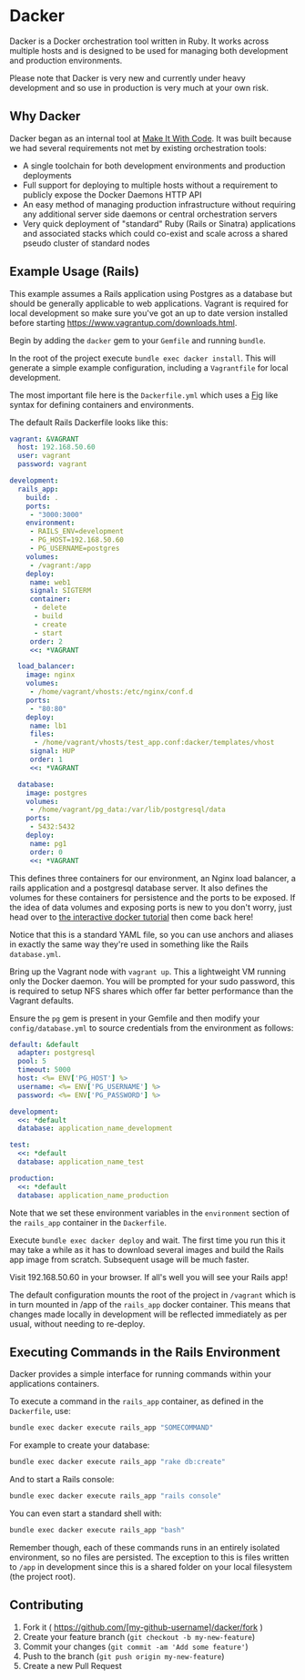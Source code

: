 # Dacker

Dacker is a Docker orchestration tool written in Ruby. It works across multiple hosts and is designed to be used for managing both development and production environments.

Please note that Dacker is very new and currently under heavy development and so use in production is very much at your own risk.

## Why Dacker

Dacker began as an internal tool at [Make It With Code](http://www.makeitwithcode.com). It was built because we had several requirements not met by existing orchestration tools:

* A single toolchain for both development environments and production deployments
* Full support for deploying to multiple hosts without a requirement to publicly expose the Docker Daemons HTTP API
* An easy method of managing production infrastructure without requiring any additional server side daemons or central orchestration servers
* Very quick deployment of "standard" Ruby (Rails or Sinatra) applications and associated stacks which could co-exist and scale across a shared pseudo cluster of standard nodes

## Example Usage (Rails)

This example assumes a Rails application using Postgres as a database but should be generally applicable to web applications. Vagrant is required for local development so make sure you've got an up to date version installed before starting <https://www.vagrantup.com/downloads.html>.

Begin by adding the `dacker` gem to your `Gemfile` and running `bundle`.

In the root of the project execute `bundle exec dacker install`. This will generate a simple example configuration, including a `Vagrantfile` for local development.

The most important file here is the `Dackerfile.yml` which uses a [Fig](www.fig.sh) like syntax for defining containers and environments.

The default Rails Dackerfile looks like this:

```yaml
vagrant: &VAGRANT
  host: 192.168.50.60
  user: vagrant
  password: vagrant

development:
  rails_app:
    build: .
    ports:
     - "3000:3000"
    environment:
     - RAILS_ENV=development
     - PG_HOST=192.168.50.60
     - PG_USERNAME=postgres
    volumes:
     - /vagrant:/app
    deploy:
     name: web1
     signal: SIGTERM
     container:
      - delete
      - build
      - create
      - start
     order: 2
     <<: *VAGRANT

  load_balancer:
    image: nginx
    volumes:
     - /home/vagrant/vhosts:/etc/nginx/conf.d
    ports:
     - "80:80"
    deploy:
     name: lb1
     files:
      - /home/vagrant/vhosts/test_app.conf:dacker/templates/vhost
     signal: HUP
     order: 1
     <<: *VAGRANT

  database:
    image: postgres
    volumes:
     - /home/vagrant/pg_data:/var/lib/postgresql/data
    ports:
     - 5432:5432
    deploy:
     name: pg1
     order: 0
     <<: *VAGRANT
```

This defines three containers for our environment, an Nginx load balancer, a rails application and a postgresql database server. It also defines the volumes for these containers for persistence and the ports to be exposed. If the idea of data volumes and exposing ports is new to you don't worry, just head over to [the interactive docker tutorial](https://www.docker.com/tryit/) then come back here!

Notice that this is a standard YAML file, so you can use anchors and aliases in exactly the same way they're used in something like the Rails `database.yml`.

Bring up the Vagrant node with `vagrant up`. This a lightweight VM running only the Docker daemon. You will be prompted for your sudo password, this is required to setup NFS shares which offer far better performance than the Vagrant defaults.

Ensure the `pg` gem is present in your Gemfile and then modify your `config/database.yml` to source credentials from the environment as follows:

```yaml
default: &default
  adapter: postgresql
  pool: 5
  timeout: 5000
  host: <%= ENV['PG_HOST'] %>
  username: <%= ENV['PG_USERNAME'] %>
  password: <%= ENV['PG_PASSWORD'] %>

development:
  <<: *default
  database: application_name_development

test:
  <<: *default
  database: application_name_test

production:
  <<: *default
  database: application_name_production
```

Note that we set these environment variables in the `environment` section of the `rails_app` container in the `Dackerfile`.

Execute `bundle exec dacker deploy` and wait. The first time you run this it may take a while as it has to download several images and build the Rails app image from scratch. Subsequent usage will be much faster.

Visit 192.168.50.60 in your browser. If all's well you will see your Rails app!

The default configuration mounts the root of the project in `/vagrant` which is in turn mounted in /app of the `rails_app` docker container. This means that changes made locally in development will be reflected immediately as per usual, without needing to re-deploy.

## Executing Commands in the Rails Environment

Dacker provides a simple interface for running commands within your applications containers.

To execute a command in the `rails_app` container, as defined in the `Dackerfile`, use:

```bash
bundle exec dacker execute rails_app "SOMECOMMAND"
```

For example to create your database:

```bash
bundle exec dacker execute rails_app "rake db:create"
```

And to start a Rails console:

```bash
bundle exec dacker execute rails_app "rails console"
```

You can even start a standard shell with:

```bash
bundle exec dacker execute rails_app "bash"
```

Remember though, each of these commands runs in an entirely isolated environment, so no files are persisted. The exception to this is files written to `/app` in development since this is a shared folder on your local filesystem (the project root).

## Contributing

1. Fork it ( https://github.com/[my-github-username]/dacker/fork )
2. Create your feature branch (`git checkout -b my-new-feature`)
3. Commit your changes (`git commit -am 'Add some feature'`)
4. Push to the branch (`git push origin my-new-feature`)
5. Create a new Pull Request
